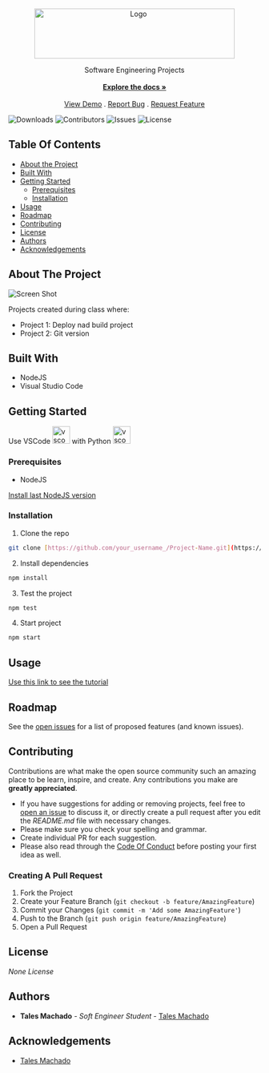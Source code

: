 <br/>
<p align="center">
  <a href="https://github.com/RobinCharles984/C214-Engenharia-de-Software">
    <img src="images/logo.png" alt="Logo" width="400" height="100">
  </a>

  <p align="center">
    Software Engineering Projects
    <br/>
    <br/>
    <a href="https://github.com/RobinCharles984/C214-Engenharia-de-Software"><strong>Explore the docs »</strong></a>
    <br/>
    <br/>
    <a href="https://github.com/RobinCharles984/C214-Engenharia-de-Software">View Demo</a>
    .
    <a href="https://github.com/RobinCharles984/C214-Engenharia-de-Software/issues">Report Bug</a>
    .
    <a href="https://github.com/RobinCharles984/C214-Engenharia-de-Software/issues">Request Feature</a>
  </p>
</p>

![Downloads](https://img.shields.io/github/downloads/RobinCharles984/C214-Engenharia-de-Software/total) ![Contributors](https://img.shields.io/github/contributors/RobinCharles984/C214-Engenharia-de-Software?color=dark-green) ![Issues](https://img.shields.io/github/issues/RobinCharles984/C214-Engenharia-de-Software) ![License](https://img.shields.io/github/license/RobinCharles984/C214-Engenharia-de-Software) 

## Table Of Contents

* [About the Project](#about-the-project)
* [Built With](#built-with)
* [Getting Started](#getting-started)
  * [Prerequisites](#prerequisites)
  * [Installation](#installation)
* [Usage](#usage)
* [Roadmap](#roadmap)
* [Contributing](#contributing)
* [License](#license)
* [Authors](#authors)
* [Acknowledgements](#acknowledgements)

## About The Project

![Screen Shot](images/screenshot.png)

Projects created during class where:
* Project 1: Deploy nad build project
* Project 2: Git version

## Built With

* NodeJS
* Visual Studio Code

## Getting Started

Use VSCode <img src="images/vscode.png" alt="vscodelogo" width="35" height="35"> with Python <img src="images/python.png" alt="vscodelogo" width="35" height="35">

### Prerequisites

* NodeJS

[Install last NodeJS version]()

### Installation

1. Clone the repo

```sh
git clone [https://github.com/your_username_/Project-Name.git](https://github.com/RobinCharles984/C214-Engenharia-de-Software.git)
```

2. Install dependencies

```sh
npm install
```

3. Test the project

```sh
npm test
```

4. Start project

```sh
npm start
```

## Usage

[Use this link to see the tutorial]()

## Roadmap

See the [open issues](https://github.com/RobinCharles984/C214-Engenharia-de-Software/issues) for a list of proposed features (and known issues).

## Contributing

Contributions are what make the open source community such an amazing place to be learn, inspire, and create. Any contributions you make are **greatly appreciated**.
* If you have suggestions for adding or removing projects, feel free to [open an issue](https://github.com/RobinCharles984/C214-Engenharia-de-Software/issues/new) to discuss it, or directly create a pull request after you edit the *README.md* file with necessary changes.
* Please make sure you check your spelling and grammar.
* Create individual PR for each suggestion.
* Please also read through the [Code Of Conduct](https://github.com/RobinCharles984/C214-Engenharia-de-Software/blob/main/CODE_OF_CONDUCT.md) before posting your first idea as well.

### Creating A Pull Request

1. Fork the Project
2. Create your Feature Branch (`git checkout -b feature/AmazingFeature`)
3. Commit your Changes (`git commit -m 'Add some AmazingFeature'`)
4. Push to the Branch (`git push origin feature/AmazingFeature`)
5. Open a Pull Request

## License

_None License_

## Authors

* **Tales Machado** - *Soft Engineer Student* - [Tales Machado](https://github.com/RobinCharles984/)

## Acknowledgements

* [Tales Machado](https://github.com/RobinCharles984/)
